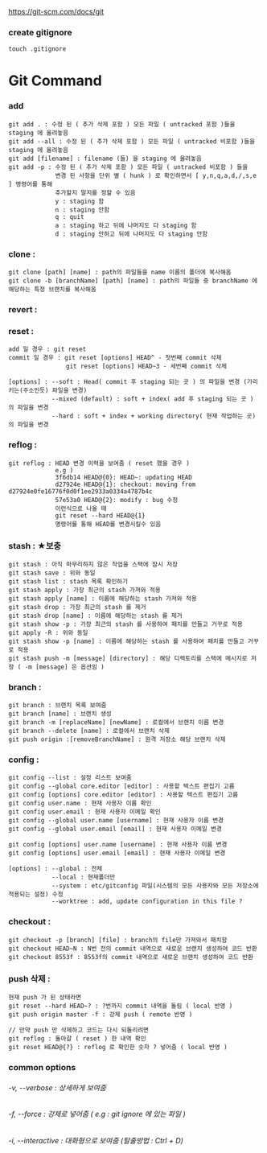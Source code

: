 https://git-scm.com/docs/git

### create gitignore
    touch .gitignore

# Git Command
### add
    git add . : 수정 된 ( 추가 삭제 포함 ) 모든 파일 ( untracked 포함 )들을 staging 에 올려놓음
    git add --all : 수정 된 ( 추가 삭제 포함 ) 모든 파일 ( untracked 비포함 )들을 staging 에 올려놓음
    git add [filename] : filename (들) 을 staging 에 올려놓음
    git add -p : 수정 된 ( 추가 삭제 포함 ) 모든 파일 ( untracked 비포함 ) 들을
                 변경 된 사항을 단위 별 ( hunk ) 로 확인하면서 [ y,n,q,a,d,/,s,e ] 명령어를 통해
                 추가할지 말지를 정할 수 있음
                 y : staging 함
                 n : staging 안함
                 q : quit
                 a : staging 하고 뒤에 나머지도 다 staging 함
                 d : staging 안하고 뒤에 나머지도 다 staging 안함
    
### clone :
    git clone [path] [name] : path의 파일들을 name 이름의 폴더에 복사해옴
    git clone -b [branchName] [path] [name] : path의 파일들 중 branchName 에 해당하는 특정 브랜치를 복사해옴 

### revert : 
### reset : 
    add 일 경우 : git reset
    commit 일 경우 : git reset [options] HEAD^ - 첫번째 commit 삭제
                    git reset [options] HEAD~3 - 세번째 commit 삭제
                    
    [options] : --soft : Head( commit 후 staging 되는 곳 ) 의 파일을 변경 (가리키는(주소인듯) 파일을 변경)
                --mixed (default) : soft + index( add 후 staging 되는 곳 ) 의 파일을 변경
                --hard : soft + index + working directory( 현재 작업하는 곳) 의 파일을 변경 

### reflog : 
    git reflog : HEAD 변경 이력을 보여줌 ( reset 했을 경우 )
                 e.g )
                 3f6db14 HEAD@{0}: HEAD~: updating HEAD 
                 d27924e HEAD@{1}: checkout: moving from d27924e0fe16776f0d0f1ee2933a0334a4787b4c 
                 57e53a0 HEAD@{2}: modify : bug 수정
                 이런식으로 나올 때 
                 git reset --hard HEAD@{1} 
                 명령어를 통해 HEAD를 변경시킬수 있음

### stash : ★보충
    git stash : 아직 마무리하지 않은 작업을 스택에 잠시 저장
    git stash save : 위와 동일
    git stash list : stash 목록 확인하기
    git stash apply : 가장 최근의 stash 가져와 적용
    git stash apply [name] : 이름에 해당하는 stash 가져와 적용
    git stash drop : 가장 최근의 stash 를 제거
    git stash drop [name] : 이름에 해당하는 stash 를 제거
    git stash show -p : 가장 최근의 stash 를 사용하여 패치를 만들고 거꾸로 적용
    git apply -R : 위와 동일
    git stash show -p [name] : 이름에 해당하는 stash 를 사용하여 패치를 만들고 거꾸로 적용
    git stash push -m [message] [directory] : 해당 디렉토리를 스택에 메시지로 저장 ( -m [message] 은 옵션임 )

### branch :
    git branch : 브랜치 목록 보여줌
    git branch [name] : 브랜치 생성
    git branch -m [replaceName] [newName] : 로컬에서 브랜치 이름 변경
    git branch --delete [name] : 로컬에서 브랜치 삭제
    git push origin :[removeBranchName] : 원격 저장소 해당 브랜치 삭제

### config :
    git config --list : 설정 리스트 보여줌
    git config --global core.editor [editor] : 사용할 텍스트 편집기 고름
    git config [options] core.editor [editor] : 사용할 텍스트 편집기 고름
    git config user.name : 현재 사용자 이름 확인
    git config user.email : 현재 사용자 이메일 확인
    git config --global user.name [username] : 현재 사용자 이름 변경
    git config --global user.email [email] : 현재 사용자 이메일 변경

    git config [options] user.name [username] : 현재 사용자 이름 변경
    git config [options] user.email [email] : 현재 사용자 이메일 변경

    [options] : --global : 전체
                --local : 현재폴더만
                --system : etc/gitconfig 파일(시스템의 모든 사용자와 모든 저장소에 적용되는 설정) 수정
                --worktree : add, update configuration in this file ?
### checkout :
    git checkout -p [branch] [file] : branch의 file만 가져와서 패치함
    git checkout HEAD~N : N번 전의 commit 내역으로 새로운 브랜치 생성하여 코드 반환
    git checkout 8553f : 8553f의 commit 내역으로 새로운 브랜치 생성하여 코드 반환
    
    
### push 삭제 :
    현재 push 가 된 상태라면
    git reset --hard HEAD~? : ?번까지 commit 내역을 돌림 ( local 반영 )
    git push origin master -f : 강제 push ( remote 반영 )
    
    // 만약 push 만 삭제하고 코드는 다시 되돌리려면
    git reflog : 돌아갈 ( reset ) 한 내역 확인
    git reset HEAD@{?} : reflog 로 확인한 숫자 ? 넣어줌 ( local 반영 )
     
### common options

###### -v, --verbose    : 상세하게 보여줌 
###### -f, --force      : 강제로 넣어줌 ( e.g : git ignore 에 있는 파일 )
###### -i, --interactive : 대화형으로 보여줌 (탈출방법 : Ctrl + D)
